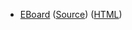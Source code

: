 * [EBoard](../eboards/eboard.19.html)
  ([Source](../eboards/eboard.19.md))
  ([HTML](../eboards/eboard.19.html))
